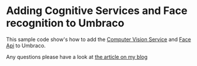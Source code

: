 # Adding Cognitive Services and Face recognition to Umbraco

This sample code show's how to add the [Computer Vision Service](https://azure.microsoft.com/en-gb/services/cognitive-services/face/) and [Face Api](https://azure.microsoft.com/en-gb/services/cognitive-services/face/) to Umbraco.

Any questions please have a look at [the article on my blog](https://www.henkboelman.com)
